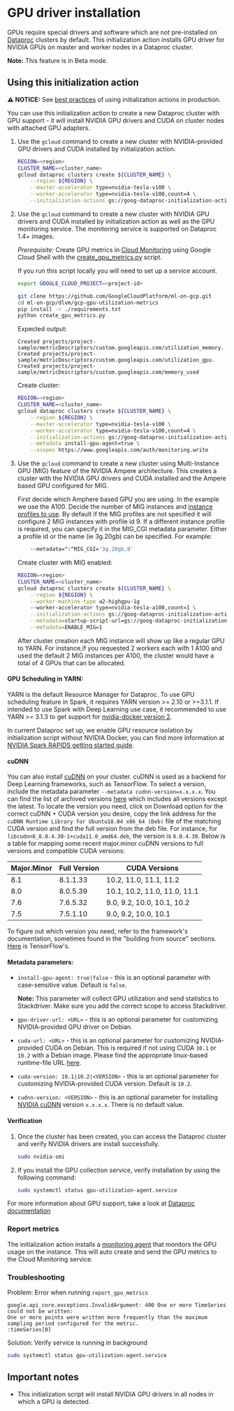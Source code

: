 # GPU driver installation

GPUs require special drivers and software which are not pre-installed on
[Dataproc](https://cloud.google.com/dataproc) clusters by default.
This initialization action installs GPU driver for NVIDIA GPUs on master and
worker nodes in a Dataproc cluster.

**Note:** This feature is in Beta mode.

## Using this initialization action

**:warning: NOTICE:** See
[best practices](/README.md#how-initialization-actions-are-used) of using
initialization actions in production.

You can use this initialization action to create a new Dataproc cluster with GPU
support - it will install NVIDIA GPU drivers and CUDA on cluster nodes with
attached GPU adapters.

1.  Use the `gcloud` command to create a new cluster with NVIDIA-provided GPU
    drivers and CUDA installed by initialization action.

    ```bash
    REGION=<region>
    CLUSTER_NAME=<cluster_name>
    gcloud dataproc clusters create ${CLUSTER_NAME} \
        --region ${REGION} \
        --master-accelerator type=nvidia-tesla-v100 \
        --worker-accelerator type=nvidia-tesla-v100,count=4 \
        --initialization-actions gs://goog-dataproc-initialization-actions-${REGION}/gpu/install_gpu_driver.sh
    ```

1.  Use the `gcloud` command to create a new cluster with NVIDIA GPU drivers
    and CUDA installed by initialization action as well as the GPU
    monitoring service. The monitoring service is supported on Dataproc 1.4+ images.

    *Prerequisite:* Create GPU metrics in
    [Cloud Monitoring](https://cloud.google.com/monitoring/docs/) using Google
    Cloud Shell with the
    [create_gpu_metrics.py](https://github.com/GoogleCloudPlatform/ml-on-gcp/blob/master/dlvm/gcp-gpu-utilization-metrics/create_gpu_metrics.py)
    script.

    If you run this script locally you will need to set up a service account.

    ```bash
    export GOOGLE_CLOUD_PROJECT=<project-id>

    git clone https://github.com/GoogleCloudPlatform/ml-on-gcp.git
    cd ml-on-gcp/dlvm/gcp-gpu-utilization-metrics
    pip install -r ./requirements.txt
    python create_gpu_metrics.py
    ```

    Expected output:

    ```
    Created projects/project-sample/metricDescriptors/custom.googleapis.com/utilization_memory.
    Created projects/project-sample/metricDescriptors/custom.googleapis.com/utilization_gpu.
    Created projects/project-sample/metricDescriptors/custom.googleapis.com/memory_used
    ```

    Create cluster:

    ```bash
    REGION=<region>
    CLUSTER_NAME=<cluster_name>
    gcloud dataproc clusters create ${CLUSTER_NAME} \
        --region ${REGION} \
        --master-accelerator type=nvidia-tesla-v100 \
        --worker-accelerator type=nvidia-tesla-v100,count=4 \
        --initialization-actions gs://goog-dataproc-initialization-actions-${REGION}/gpu/install_gpu_driver.sh \
        --metadata install-gpu-agent=true \
        --scopes https://www.googleapis.com/auth/monitoring.write
    ```

1.  Use the `gcloud` command to create a new cluster using Multi-Instance GPU (MIG) feature of the
    NVIDIA Ampere architecture. This creates a cluster with the NVIDIA GPU drivers
    and CUDA installed and the Ampere based GPU configured for MIG.

    First decide which Amphere based GPU you are using. In the example we use the A100.
    Decide the number of MIG instances and [instance profiles to use](https://docs.nvidia.com/datacenter/tesla/mig-user-guide/).
    By default if the MIG profiles are not specified it will configure 2 MIG instances with profile id 9. If
    a different instance profile is required, you can specify it in the MIG_CGI metadata parameter. Either a
    profile id or the name (ie 3g.20gb) can be specified. For example:

    ```bash
        --metadata=^:^MIG_CGI='3g.20gb,9'
    ```

    Create cluster with MIG enabled:

    ```bash
    REGION=<region>
    CLUSTER_NAME=<cluster_name>
    gcloud dataproc clusters create ${CLUSTER_NAME} \
        --region ${REGION} \
        --worker-machine-type a2-highgpu-1g
        --worker-accelerator type=nvidia-tesla-a100,count=1 \
        --initialization-actions gs://goog-dataproc-initialization-actions-${REGION}/gpu/install_gpu_driver.sh \
        --metadata=startup-script-url=gs://goog-dataproc-initialization-actions-${REGION}/gpu/enable_mig.sh  \
        --metadata=ENABLE_MIG=1
    ```

    After cluster creation each MIG instance will show up like a regular GPU to YARN. For instance,if you requested
    2 workers each with 1 A100 and used the default 2 MIG instances per A100, the cluster would have a total of 4 GPUs
    that can be allocated.

#### GPU Scheduling in YARN:

YARN is the default Resource Manager for Dataproc. To use GPU scheduling feature
in Spark, it requires YARN version >= 2.10 or >=3.1.1. If intended to use Spark
with Deep Learning use case, it recommended to use YARN >= 3.1.3 to get support
for [nvidia-docker version 2](https://github.com/NVIDIA/nvidia-docker).

In current Dataproc set up, we enable GPU resource isolation by initialization
script without NVIDIA Docker, you can find more information at
[NVIDIA Spark RAPIDS getting started guide](https://nvidia.github.io/spark-rapids/).

#### cuDNN

You can also install [cuDNN](https://developer.nvidia.com/CUDNN) on your
cluster. cuDNN is used as a backend for Deep Learning frameworks, such as
TensorFlow. To select a version, include the metadata parameter `--metadata
cudnn-version=x.x.x.x`. You can find the list of archived versions
[here](https://developer.nvidia.com/rdp/cudnn-archive) which includes all
versions except the latest. To locate the version you need, click on Download
option for the correct cuDNN + CUDA version you desire, copy the link address
for the `cuDNN Runtime Library for Ubuntu18.04 x86_64 (Deb)` file of the
matching CUDA version and find the full version from the deb file. For instance,
for `libcudnn8_8.0.4.30-1+cuda11.0_amd64.deb`, the version is `8.0.4.30`. Below
is a table for mapping some recent major.minor cuDNN versions to full versions
and compatible CUDA versions:

Major.Minor | Full Version | CUDA Versions
----------- | ------------ | --------------------------
8.1         | 8.1.1.33     | 10.2, 11.0, 11.1, 11.2
8.0         | 8.0.5.39     | 10.1, 10.2, 11.0, 11.0, 11.1
7.6         | 7.6.5.32     | 9.0, 9.2, 10.0, 10.1, 10.2
7.5         | 7.5.1.10     | 9.0, 9.2, 10.0, 10.1

To figure out which version you need, refer to the framework's documentation,
sometimes found in the "building from source" sections.
[Here](https://www.tensorflow.org/install/source#gpu) is TensorFlow's.

#### Metadata parameters:

-   `install-gpu-agent: true|false` - this is an optional parameter with
    case-sensitive value. Default is `false`.

    **Note:** This parameter will collect GPU utilization and send statistics to
    Stackdriver. Make sure you add the correct scope to access Stackdriver.

-   `gpu-driver-url: <URL>` - this is an optional parameter for customizing
    NVIDIA-provided GPU driver on Debian.

-   `cuda-url: <URL>` - this is an optional parameter for customizing
    NVIDIA-provided CUDA on Debian. This is required if not using CUDA `10.1` or
    `10.2` with a Debian image. Please find the appropriate linux-based
    runtime-file URL [here](https://developer.nvidia.com/cuda-toolkit-archive).

-   `cuda-version: 10.1|10.2|<VERSION>` - this is an optional parameter for
    customizing NVIDIA-provided CUDA version. Default is `10.2`.

-   `cudnn-version: <VERSION>` - this is an optional parameter for installing
    [NVIDIA cuDNN](https://developer.nvidia.com/CUDNN) version `x.x.x.x`.
    There is no default value.

#### Verification

1.  Once the cluster has been created, you can access the Dataproc cluster and
    verify NVIDIA drivers are install successfully.

    ```bash
    sudo nvidia-smi
    ```

2.  If you install the GPU collection service, verify installation by using the
    following command:

    ```bash
    sudo systemctl status gpu-utilization-agent.service
    ```

For more information about GPU support, take a look at
[Dataproc documentation](https://cloud.google.com/dataproc/docs/concepts/compute/gpus)

### Report metrics

The initialization action installs a
[monitoring agent](https://github.com/GoogleCloudPlatform/ml-on-gcp/tree/master/dlvm/gcp-gpu-utilization-metrics)
that monitors the GPU usage on the instance. This will auto create and send the
GPU metrics to the Cloud Monitoring service.

### Troubleshooting

Problem: Error when running `report_gpu_metrics`

```
google.api_core.exceptions.InvalidArgument: 400 One or more TimeSeries could not be written:
One or more points were written more frequently than the maximum sampling period configured for the metric.
:timeSeries[0]
```

Solution: Verify service is running in background

```bash
sudo systemctl status gpu-utilization-agent.service
```

## Important notes

*   This initialization script will install NVIDIA GPU drivers in all nodes in
    which a GPU is detected.
